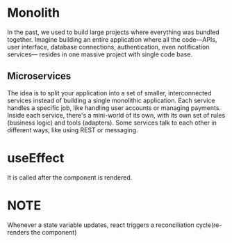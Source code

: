 # Monolith

In the past, we used to build large projects where everything was bundled
together. Imagine building an entire application where all the code—APIs, user
interface, database connections, authentication, even notification services—
resides in one massive project with single code base.

## Microservices

The idea is to split your application into a set of smaller, interconnected
services instead of building a single monolithic application. Each service handles
a specific job, like handling user accounts or managing payments. Inside each
service, there's a mini-world of its own, with its own set of rules (business
logic) and tools (adapters). Some services talk to each other in different ways,
like using REST or messaging.

# useEffect

It is called after the component is rendered.

# NOTE

Whenever a state variable updates, react triggers a reconciliation cycle(re-renders the component)
